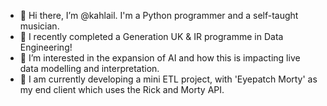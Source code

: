 - 👋 Hi there, I’m @kahlail. I'm a Python programmer and a self-taught musician.
- 🌱 I recently completed a Generation UK & IR programme in Data Engineering!
- 👀 I’m interested in the expansion of AI and how this is impacting live data modelling and interpretation.
- 🧪 I am currently developing a mini ETL project, with 'Eyepatch Morty' as my end client which uses the Rick and Morty API.


<!---
kahlail/kahlail is a ✨ special ✨ repository because its `README.md` (this file) appears on your GitHub profile.
You can click the Preview link to take a look at your changes.
--->
